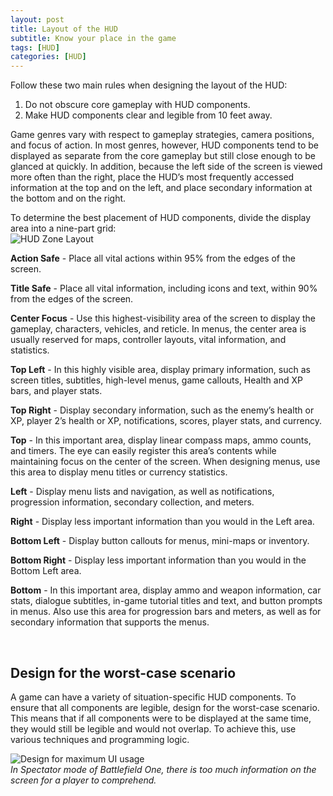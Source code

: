 ```yaml
---
layout: post
title: Layout of the HUD
subtitle: Know your place in the game
tags: [HUD]
categories: [HUD]
---
```


Follow these two main rules when designing the layout of the HUD:

1.	Do not obscure core gameplay with HUD components.
2.	Make HUD components clear and legible from 10 feet away.

Game genres vary with respect to gameplay strategies, camera positions, and focus of action. In most genres, however, HUD components tend to be displayed as separate from the core gameplay but still close enough to be glanced at quickly. In addition, because the left side of the screen is viewed more often than the right, place the HUD’s most frequently accessed information at the top and on the left, and place secondary information at the bottom and on the right.

To determine the best placement of HUD components, divide the display area into a nine-part grid:  
![HUD Zone Layout](/privatebebo/img/HUD_Zone_Layout.jpg)

**Action Safe** - Place all vital actions within 95% from the edges of the screen.

**Title Safe** - Place all vital information, including icons and text, within 90% from the edges of the screen.

**Center Focus** - Use this highest-visibility area of the screen to display the gameplay, characters, vehicles, and reticle. In menus, the center area is usually reserved for maps, controller layouts, vital information, and statistics.

**Top Left** - In this highly visible area, display primary information, such as screen titles, subtitles, high-level menus, game callouts, Health and XP bars, and player stats.

**Top Right** - Display secondary information, such as the enemy’s health or XP, player 2’s health or XP, notifications, scores, player stats, and currency.

**Top** - In this important area, display linear compass maps, ammo counts, and timers. The eye can easily register this area’s contents while maintaining focus on the center of the screen. When designing menus, use this area to display menu titles or currency statistics.

**Left** - Display menu lists and navigation, as well as notifications, progression information, secondary collection, and meters.

**Right** - Display less important information than you would in the Left area.

**Bottom Left** - Display button callouts for menus, mini-maps or inventory.

**Bottom Right** - Display less important information than you would in the Bottom Left area.

**Bottom** - In this important area, display ammo and weapon information, car stats, dialogue subtitles, in-game tutorial titles and text, and button prompts in menus. Also use this area for progression bars and meters, as well as for secondary information that supports the menus.

<br>

## Design for the worst-case scenario

A game can have a variety of situation-specific HUD components. To ensure that all components are legible, design for the worst-case scenario. This means that if all components were to be displayed at the same time, they would still be legible and would not overlap. To achieve this, use various techniques and programming logic.

![Design for maximum UI usage](/privatebebo/img/HUD_Maximum_Usage.jpg)  
_In Spectator mode of Battlefield One, there is too much information on the screen for a player to comprehend._

<br>
